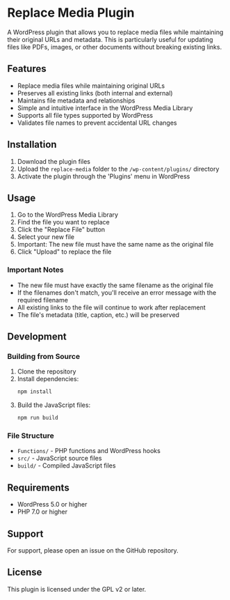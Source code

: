 # Replace Media Plugin

A WordPress plugin that allows you to replace media files while maintaining their original URLs and metadata. This is particularly useful for updating files like PDFs, images, or other documents without breaking existing links.

## Features

- Replace media files while maintaining original URLs
- Preserves all existing links (both internal and external)
- Maintains file metadata and relationships
- Simple and intuitive interface in the WordPress Media Library
- Supports all file types supported by WordPress
- Validates file names to prevent accidental URL changes

## Installation

1. Download the plugin files
2. Upload the `replace-media` folder to the `/wp-content/plugins/` directory
3. Activate the plugin through the 'Plugins' menu in WordPress

## Usage

1. Go to the WordPress Media Library
2. Find the file you want to replace
3. Click the "Replace File" button
4. Select your new file
5. Important: The new file must have the same name as the original file
6. Click "Upload" to replace the file

### Important Notes

- The new file must have exactly the same filename as the original file
- If the filenames don't match, you'll receive an error message with the required filename
- All existing links to the file will continue to work after replacement
- The file's metadata (title, caption, etc.) will be preserved

## Development

### Building from Source

1. Clone the repository
2. Install dependencies:
    ```bash
    npm install
    ```
3. Build the JavaScript files:
    ```bash
    npm run build
    ```

### File Structure

- `Functions/` - PHP functions and WordPress hooks
- `src/` - JavaScript source files
- `build/` - Compiled JavaScript files

## Requirements

- WordPress 5.0 or higher
- PHP 7.0 or higher

## Support

For support, please open an issue on the GitHub repository.

## License

This plugin is licensed under the GPL v2 or later.
